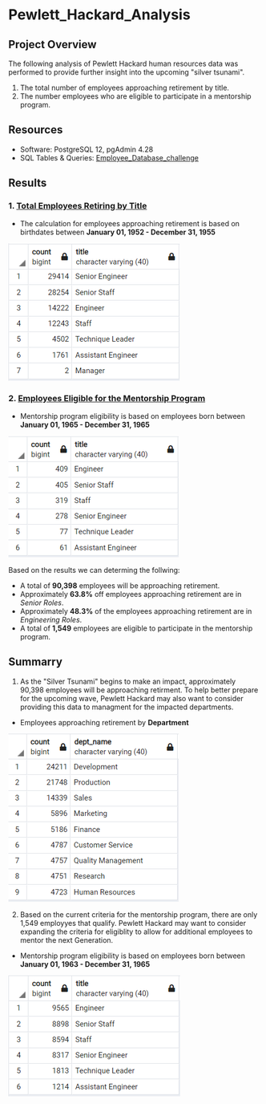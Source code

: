 # Pewlett_Hackard_Analysis

## Project Overview

The following analysis of Pewlett Hackard human resources data was performed to provide further insight into the upcoming "silver tsunami".
 
1. The total number of employees approaching retirement by title.
2. The number employees who are eligible to participate in a mentorship program.

## Resources 

- Software: PostgreSQL 12, pgAdmin 4.28
- SQL Tables & Queries: [Employee_Database_challenge](Queries/Employee_Database_challenge.sql)

## Results

### 1. [Total Employees Retiring by Title](Data/unique_titles.csv)

- The calculation for employees approaching retirement is based on birthdates between **January 01, 1952 - December 31, 1955**

<kbd><img src="Data/additional_analysis/retiring_titles.PNG"/><kbd>

### 2. [Employees Eligible for the Mentorship Program](Data/mentorship_eligibility.csv)

- Mentorship program eligibility is based on employees born between **January 01, 1965 - December 31, 1965**

<kbd><img src="Data/additional_analysis/mentorship_titles.PNG"/><kbd>

Based on the results we can determing the follwing:

- A total of **90,398**  employees will be approaching retirement. 
- Approximately **63.8%** off employees approaching retirement are in *Senior Roles*.
- Approximately **48.3%** of the employees approaching retirement are in *Engineering Roles*.
- A total of **1,549** employees are eligible to participate in the mentorship program.  

## Summarry 

1. As the "Silver Tsunami" begins to make an impact, approximately 90,398 employees will be approaching retirment. To help better prepare for the upcoming wave, Pewlett Hackard may also want to consider providing this data to managment for the impacted departments. 

- Employees approaching retirement by **Department**

<kbd><img src="Data/additional_analysis/retiring_departments.PNG"/><kbd>

2. Based on the current criteria for the mentorship program, there are only 1,549 employyes that qualify. Pewlett Hackard may want to consider expanding the criteria for eligiblity to allow for additional employees to mentor the next Generation.

- Mentorship program eligibility is based on employees born between **January 01, 1963 - December 31, 1965**

<kbd><img src="Data/additional_analysis/expanded_titles.PNG"/><kbd>
